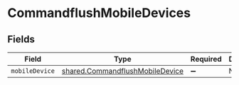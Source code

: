 # CommandflushMobileDevices


## Fields

| Field                                                                              | Type                                                                               | Required                                                                           | Description                                                                        |
| ---------------------------------------------------------------------------------- | ---------------------------------------------------------------------------------- | ---------------------------------------------------------------------------------- | ---------------------------------------------------------------------------------- |
| `mobileDevice`                                                                     | [shared.CommandflushMobileDevice](../../models/shared/commandflushmobiledevice.md) | :heavy_minus_sign:                                                                 | N/A                                                                                |